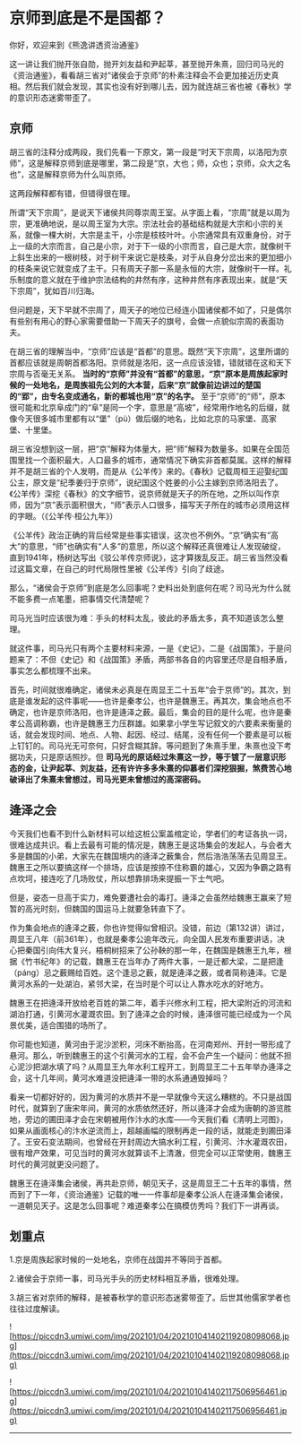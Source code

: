 # 京师到底是不是国都？

你好，欢迎来到《熊逸讲透资治通鉴》

这一讲让我们抛开张自勋，抛开刘友益和尹起莘，甚至抛开朱熹，回归司马光的《资治通鉴》，看看胡三省对“诸侯会于京师”的朴素注释会不会更加接近历史真相。然后我们就会发现，其实也没有好到哪儿去，因为就连胡三省也被《春秋》学的意识形态迷雾带歪了。

## 京师

胡三省的注释分成两段，我们先看一下原文，第一段是“时天下宗周，以洛阳为京师”，这是解释京师到底是哪里，第二段是“京，大也；师，众也；京师，众大之名也”，这是解释京师为什么叫京师。

这两段解释都有错，但错得很在理。

所谓“天下宗周”，是说天下诸侯共同尊崇周王室。从字面上看，“宗周”就是以周为宗，更准确地说，是以周王室为大宗。宗法社会的基础结构就是大宗和小宗的关系，就像一棵大树，大宗是主干，小宗是枝枝叶叶。小宗通常具有双重身份，对于上一级的大宗而言，自己是小宗，对于下一级的小宗而言，自己是大宗，就像树干上斜生出来的一根树枝，对于树干来说它是枝条，对于从自身分岔出来的更加细小的枝条来说它就变成了主干。只有周天子那一系是永恒的大宗，就像树干一样。礼乐制度的意义就在于维护宗法结构的井然有序，这种井然有序表现出来，就是“天下宗周”，犹如百川归海。

但问题是，天下早就不宗周了，周天子的地位已经连小国诸侯都不如了，只是偶尔有些别有用心的野心家需要借助一下周天子的旗号，会做一点貌似宗周的表面功夫。

在胡三省的理解当中，“京师”应该是“首都”的意思。既然“天下宗周”，这里所谓的首都应该就是周朝首都洛阳。京师就是洛阳，这一点应该没错，错就错在这和天下宗周与否毫无关系。 **当时的“京师”并没有“首都”的意思，“京”原本是周族起家时候的一处地名，是周族祖先公刘的大本营，后来“京”就像前边讲过的楚国的“郢”，由专名变成通名，新的都城也用“京”的名字。** 至于“京师”的“师”，原本很可能和北京阜成门的“阜”是同一个字，意思是“高坡”，经常用作地名的后缀，就像今天很多城市里都有以“堡”（pù）做后缀的地名，比如北京的马家堡、高家堡、十里堡。

胡三省没想到这一层，把“京”解释为体量大，把“师”解释为数量多。如果在全国范围里找一个面积最大，人口最多的城市，通常情况下确实非首都莫属。这样的解释并不是胡三省的个人发明，而是从《公羊传》来的。《春秋》记载周桓王迎娶纪国公主，原文是“纪季姜归于京师”，说纪国这个姓姜的小公主嫁到京师洛阳去了。《公羊传》深挖《春秋》的文字细节，说京师就是天子的所在地，之所以叫作京师，因为“京”表示面积很大，“师”表示人口很多，描写天子所在的城市必须用这样的字眼。（《公羊传·桓公九年》）

《公羊传》政治正确的背后经常是些事实错误，这次也不例外。“京”确实有“高大”的意思，“师”也确实有“人多”的意思，所以这个解释还真很难让人发现破绽，直到1941年，杨树达写出《驳公羊传京师说》，这才算拨乱反正。胡三省当然没看过这篇文章，在自己的时代局限性里被《公羊传》引向了歧途。

那么，“诸侯会于京师”到底是怎么回事呢？史料出处到底何在呢？司马光为什么就不能多费一点笔墨，把事情交代清楚呢？

司马光当时应该很为难：手头的材料太乱，彼此的矛盾太多，真不知道该怎么整理。

就这件事，司马光只有两个主要材料来源，一是《史记》，二是《战国策》，于是问题来了：不但《史记》和《战国策》矛盾，两部书各自的内容里还尽是自相矛盾，事实怎么都梳理不出来。

首先，时间就很难确定，诸侯未必真是在周显王二十五年“会于京师”的。其次，到底是谁发起的这件事呢——也许是秦孝公，也许是魏惠王。再其次，集会地点也不确定，也许是京师洛阳，也许是逄泽之薮。最后，集会的目的是什么呢，也许是秦孝公高调称霸，也许是魏惠王力压群雄。如果拿小学生写记叙文的六要素来衡量的话，就会发现时间、地点、人物、起因、经过、结尾，没有任何一个要素是可以板上钉钉的。司马光无可奈何，只好含糊其辞。等问题到了朱熹手里，朱熹也没下考据功夫，只是原话照抄。但 **司马光的原话经过朱熹这一抄，等于镀了一层意识形态的金，让尹起莘、刘友益，还有许许多多朱熹的仰慕者们深挖狠掘，煞费苦心地破译出了朱熹未曾想过，司马光更未曾想过的高深密码。**

## 逄泽之会

今天我们也看不到什么新材料可以给这桩公案盖棺定论，学者们的考证各执一词，很难达成共识。看上去最有可能的情况是，魏惠王是这场集会的发起人，与会者大多是魏国的小弟，大家先在魏国境内的逄泽之薮集合，然后浩浩荡荡去见周显王。魏惠王之所以要搞这样一个排场，应该是按捺不住称霸的雄心，又因为争霸之路有点坎坷，接连吃了几场败仗，所以想靠排场来提振一下士气吧。

但是，姿态一旦高于实力，难免要遭社会的毒打。逄泽之会虽然给魏惠王赢来了短暂的高光时刻，但魏国的国运马上就要急转直下了。

作为集会地点的逄泽之薮，你也许觉得似曾相识。没错，前边（第132讲）讲过，周显王八年（前361年），也就是秦孝公逾年改元，向全国人民发布重要讲话，决心把秦国引向伟大复兴，梧桐树招来了公孙鞅的那一年，在魏国是魏惠王九年，根据《竹书纪年》的记载，魏惠王在当年办了两件大事，一是迁都大梁，二是把逢（páng）忌之薮赐给百姓。这个逢忌之薮，就是逄泽之薮，或者简称逄泽。它是黄河水系的一处湖泊，紧邻大梁，在当时是个可以让人靠水吃水的好地方。

魏惠王在把逄泽开放给老百姓的第二年，着手兴修水利工程，把大梁附近的河流和湖泊打通，引黄河水灌溉农田。到了逄泽之会的时候，逄泽很可能已经成为一个风景优美，适合围猎的场所了。

你可能也知道，黄河由于泥沙淤积，河床不断抬高，在河南郑州、开封一带形成了悬河。那么，听到魏惠王的这个引黄河水的工程，会不会产生一个疑问：他就不担心泥沙把湖水填了吗？从周显王九年水利工程开工，到周显王二十五年举办逄泽之会，这十几年间，黄河水难道没把逄泽一带的水系通通毁掉吗？

看来一切都好好的，因为黄河的水质并不是一早就像今天这么糟糕的。不只是战国时代，就算到了唐宋年间，黄河的水质依然还好，所以逄泽才会成为唐朝的游览胜地，旁边的圃田泽才会在宋朝被用作汴水的水库——今天我们看《清明上河图》，如果从画面核心的汴水逆流而上，超越画幅的限制再走一段的话，就能走到圃田泽了。王安石变法期间，也曾经在开封周边大搞水利工程，引黄河、汴水灌溉农田，很有增产效果，可见当时的黄河水就算谈不上清澈，但完全可以正常使用，魏惠王时代的黄河就更没问题了。

魏惠王在逄泽集会诸侯，再共赴京师，朝见天子，这是周显王二十五年的事情，然而到了下一年，《资治通鉴》记载的唯一一件事却是秦孝公派人在逄泽集会诸侯，一道朝见天子。这是怎么回事呢？难道秦孝公在搞模仿秀吗？我们下一讲再谈。

## 划重点

1.京是周族起家时候的一处地名，京师在战国并不等同于首都。

2.诸侯会于京师一事，司马光手头的历史材料相互矛盾，很难处理。

3.胡三省对京师的解释，是被春秋学的意识形态迷雾带歪了。后世其他儒家学者也往往过度解读。

![https://piccdn3.umiwi.com/img/202101/04/202101041402119208098068.jpg](https://piccdn3.umiwi.com/img/202101/04/202101041402119208098068.jpg)

![https://piccdn3.umiwi.com/img/202101/04/202101041402117506956461.jpg](https://piccdn3.umiwi.com/img/202101/04/202101041402117506956461.jpg)

---
